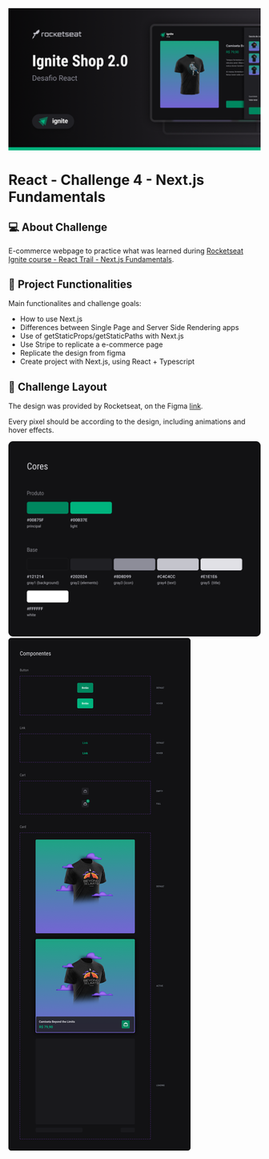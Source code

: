 <img alt="cover" src="./src/assets/readme/cover.png" />

# React - Challenge 4 - Next.js Fundamentals

## 💻 About Challenge

<p>E-commerce webpage to practice what was learned during <a href="https://www.rocketseat.com.br/ignite#trilhas">Rocketseat Ignite course - React Trail - Next.js Fundamentals</a>.</p>

## 📑 Project Functionalities

Main functionalites and challenge goals:

- How to use Next.js
- Differences between Single Page and Server Side Rendering apps
- Use of getStaticProps/getStaticPaths with Next.js
- Use Stripe to replicate a e-commerce page
- Replicate the design from figma
- Create project with Next.js, using React + Typescript

## 🎨 Challenge Layout

The design was provided by Rocketseat, on the Figma <a href="https://www.figma.com/file/FxlDRKOmznBbTH8DsTgnZU/Ignite-Shop-2.0/duplicate">link</a>.

Every pixel should be according to the design, including animations and hover effects.

<img src="./src/assets/readme/colors.png" />

<img src="./src/assets/readme/components.png" />